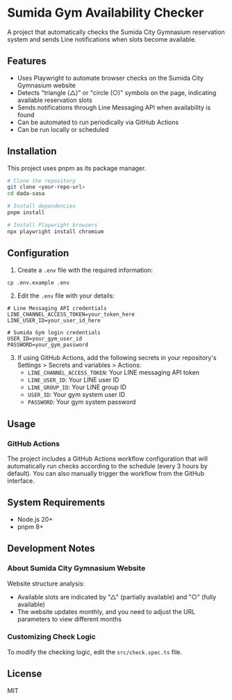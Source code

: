 # Sumida Gym Availability Checker

A project that automatically checks the Sumida City Gymnasium reservation system and sends Line notifications when slots become available.

## Features

- Uses Playwright to automate browser checks on the Sumida City Gymnasium website
- Detects "triangle (△)" or "circle (○)" symbols on the page, indicating available reservation slots
- Sends notifications through Line Messaging API when availability is found
- Can be automated to run periodically via GitHub Actions
- Can be run locally or scheduled

## Installation

This project uses pnpm as its package manager.

```bash
# Clone the repository
git clone <your-repo-url>
cd dada-sasa

# Install dependencies
pnpm install

# Install Playwright browsers
npx playwright install chromium
```

## Configuration

1. Create a `.env` file with the required information:

```bash
cp .env.example .env
```

2. Edit the `.env` file with your details:

```
# Line Messaging API credentials
LINE_CHANNEL_ACCESS_TOKEN=your_token_here
LINE_USER_ID=your_user_id_here

# Sumida Gym login credentials
USER_ID=your_gym_user_id
PASSWORD=your_gym_password
```

3. If using GitHub Actions, add the following secrets in your repository's Settings > Secrets and variables > Actions:
   - `LINE_CHANNEL_ACCESS_TOKEN`: Your LINE messaging API token
   - `LINE_USER_ID`: Your LINE user ID
   - `LINE_GROUP_ID`: Your LINE group ID
   - `USER_ID`: Your gym system user ID
   - `PASSWORD`: Your gym system password

## Usage

### GitHub Actions

The project includes a GitHub Actions workflow configuration that will automatically run checks according to the schedule (every 3 hours by default). You can also manually trigger the workflow from the GitHub interface.

## System Requirements

- Node.js 20+
- pnpm 8+

## Development Notes

### About Sumida City Gymnasium Website

Website structure analysis:

- Available slots are indicated by "△" (partially available) and "○" (fully available)
- The website updates monthly, and you need to adjust the URL parameters to view different months

### Customizing Check Logic

To modify the checking logic, edit the `src/check.spec.ts` file.

## License

MIT
